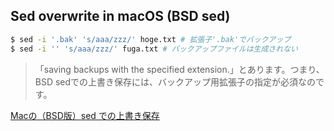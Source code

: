 ## Sed overwrite in macOS (BSD sed)

```sh
$ sed -i '.bak' 's/aaa/zzz/' hoge.txt # 拡張子'.bak'でバックアップ
$ sed -i '' 's/aaa/zzz/' fuga.txt # バックアップファイルは生成されない
```

> 「saving backups with the specified extension.」とあります。つまり、BSD sedでの上書き保存には、バックアップ用拡張子の指定が必須なのです。

[Macの（BSD版）sed での上書き保存](https://qiita.com/catfist/items/1156ae0c7875f61417ee)
